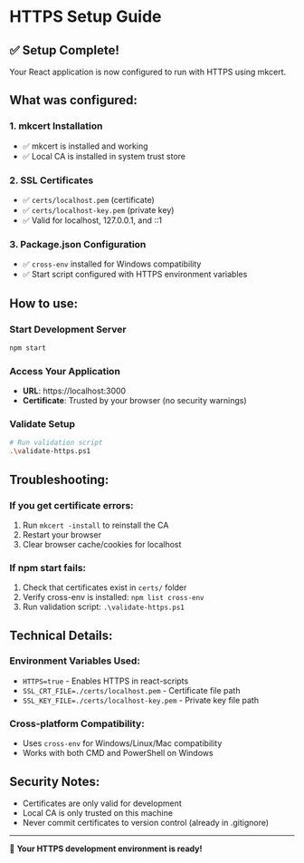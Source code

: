 # HTTPS Setup Guide

## ✅ Setup Complete!

Your React application is now configured to run with HTTPS using mkcert.

## What was configured:

### 1. mkcert Installation
- ✅ mkcert is installed and working
- ✅ Local CA is installed in system trust store

### 2. SSL Certificates
- ✅ `certs/localhost.pem` (certificate)
- ✅ `certs/localhost-key.pem` (private key)
- ✅ Valid for localhost, 127.0.0.1, and ::1

### 3. Package.json Configuration
- ✅ `cross-env` installed for Windows compatibility
- ✅ Start script configured with HTTPS environment variables

## How to use:

### Start Development Server
```bash
npm start
```

### Access Your Application
- **URL**: https://localhost:3000
- **Certificate**: Trusted by your browser (no security warnings)

### Validate Setup
```bash
# Run validation script
.\validate-https.ps1
```

## Troubleshooting:

### If you get certificate errors:
1. Run `mkcert -install` to reinstall the CA
2. Restart your browser
3. Clear browser cache/cookies for localhost

### If npm start fails:
1. Check that certificates exist in `certs/` folder
2. Verify cross-env is installed: `npm list cross-env`
3. Run validation script: `.\validate-https.ps1`

## Technical Details:

### Environment Variables Used:
- `HTTPS=true` - Enables HTTPS in react-scripts
- `SSL_CRT_FILE=./certs/localhost.pem` - Certificate file path
- `SSL_KEY_FILE=./certs/localhost-key.pem` - Private key file path

### Cross-platform Compatibility:
- Uses `cross-env` for Windows/Linux/Mac compatibility
- Works with both CMD and PowerShell on Windows

## Security Notes:

- Certificates are only valid for development
- Local CA is only trusted on this machine
- Never commit certificates to version control (already in .gitignore)

---

🎉 **Your HTTPS development environment is ready!**